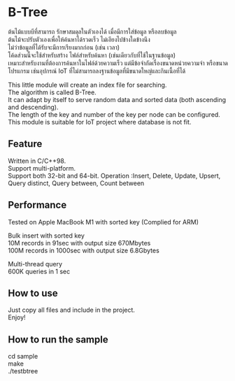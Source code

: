 # B-Tree
  
ต้นไม้แบบบีที่สามารถ รักษาสมดุลในตัวเองได้ เมื่อมีการใส่ข้อมูล หรือลบข้อมูล   
ต้นไม้จะปรับตัวเองเพื่อให้ค้นหาได้รวดเร็ว ไม่เอียงไปข้างใดข้างนึง  
ไม่ว่าข้อมูลที่ได้รับจะมีการเรียงมากก่อน (เช่น เวลา)  
โค้ดส่วนนี้จะใช้สำหรับสร้าง ไฟล์สำหรับค้นหา (เช่นเดียวกับที่ใช้ในฐานข้อมูล)  
เหมาะสำหรับงานที่ต้องการค้นหาในไฟล์ด้วยความเร็ว แต่มีข้อจำกัดเรื่องขนาดหน่วยความจำ หรือขนาดโปรแกรม  เช่นอุปกรณ์ IoT ที่ไม่สามารถลงฐานข้อมูลที่มีขนาดใหญ่และกินเนื้อที่ได้

This little module will create an index file for searching.  
The algorithm is called B-Tree.  
It can adapt by itself to serve random data and sorted data (both ascending and descending).  
The length of the key and number of the key per node can be configured.  
This module is suitable for IoT project where database is not fit.

## Feature
Written in C/C++98.  
Support multi-platform.  
Support both 32-bit and 64-bit.
Operation :Insert, Delete, Update, Upsert, Query distinct, Query between, Count between  
  
## Performance
Tested on Apple MacBook M1 with sorted key (Complied for ARM) 
  
Bulk insert with sorted key  
10M records in 91sec with output size 670Mbytes  
100M records in 1000sec with output size 6.8Gbytes  
  
Multi-thread query   
600K queries in 1 sec  

## How to use
Just copy all files and include in the project.  
Enjoy!  

## How to run the sample
cd sample  
make  
./testbtree
